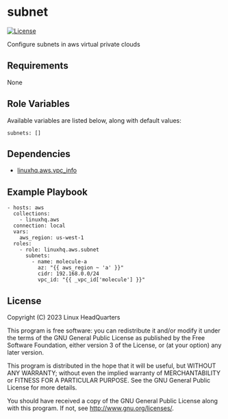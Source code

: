 # subnet

[![License](https://img.shields.io/badge/license-GPLv3-lightgreen)](https://www.gnu.org/licenses/gpl-3.0.en.html#license-text)

Configure subnets in aws virtual private clouds

## Requirements

None

## Role Variables

Available variables are listed below, along with default values:

    subnets: []

## Dependencies

* [linuxhq.aws.vpc_info](https://github.com/linuxhq/ansible-collection-aws/tree/main/roles/vpc_info)

## Example Playbook

    - hosts: aws
      collections:
        - linuxhq.aws
      connection: local
      vars:
        aws_region: us-west-1
      roles:
        - role: linuxhq.aws.subnet
          subnets:
            - name: molecule-a
              az: "{{ aws_region ~ 'a' }}"
              cidr: 192.168.0.0/24
              vpc_id: "{{ _vpc_id['molecule'] }}"

## License

Copyright (C) 2023 Linux HeadQuarters

This program is free software: you can redistribute it and/or modify
it under the terms of the GNU General Public License as published by
the Free Software Foundation, either version 3 of the License, or
(at your option) any later version.

This program is distributed in the hope that it will be useful,
but WITHOUT ANY WARRANTY; without even the implied warranty of
MERCHANTABILITY or FITNESS FOR A PARTICULAR PURPOSE. See the
GNU General Public License for more details.

You should have received a copy of the GNU General Public License
along with this program. If not, see <http://www.gnu.org/licenses/>.
